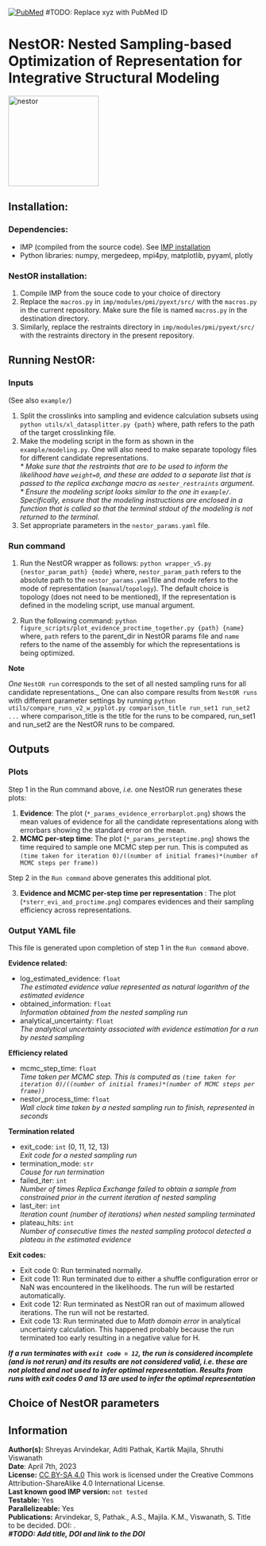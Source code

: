 [![PubMed](https://salilab.org/imp-systems/static/images/pubmed.png)](https://pubmed.ncbi.nlm.nih.gov/xyz/)     #TODO: Replace xyz with PubMed ID

# **NestOR: Nested Sampling-based Optimization of Representation for Integrative Structural Modeling**
<img width="182" alt="nestor" src="https://github.com/isblab/nestor/assets/8314735/5279c385-aef2-4631-8757-659117d331bb">

## **Installation:**
### **Dependencies:**  
* IMP (compiled from the source code). See [IMP installation](https://github.com/salilab/imp)
* Python libraries: numpy, mergedeep, mpi4py, matplotlib, pyyaml, plotly
  
### **NestOR installation:**  
1. Compile IMP from the souce code to your choice of directory
2. Replace the `macros.py` in `imp/modules/pmi/pyext/src/` with the `macros.py` in the current repository. Make sure the file is named `macros.py` in the destination directory. 
3. Similarly, replace the restraints directory in `imp/modules/pmi/pyext/src/` with the restraints directory in the present repository.

## **Running NestOR:**

### Inputs 

(See also `example/`)
1. Split the crosslinks into sampling and evidence calculation subsets using `python utils/xl_datasplitter.py {path}` where, path refers to the path of the target crosslinking file.
2. Make the modeling script in the form as shown in the `example/modeling.py`. One will also need to make separate topology files for different candidate representations.  
   _* Make sure that the restraints that are to be used to inform the likelihood have `weight=0`, and these are added to a separate list that is passed to the replica exchange macro as `nester_restraints` argument_.  
   _* Ensure the modeling script looks similar to the one in `example/`. Specifically, ensure that the modeling instructions are enclosed in a function that is called so that the terminal stdout of the modeling is not returned to the terminal._
4. Set appropriate parameters in the `nestor_params.yaml` file. 

### Run command

1. Run the NestOR wrapper as follows: 
```python wrapper_v5.py {nestor_param_path} {mode}```
where, `nestor_param_path` refers to the absolute path to the `nestor_params.yaml`file and mode refers to the mode of representation (`manual`/`topology`). The default choice is topology (does not need to be mentioned), If the representation is defined in the modeling script, use manual argument.

2. Run the following command: 
```python figure_scripts/plot_evidence_proctime_together.py {path} {name}```
where, `path` refers to the parent_dir in NestOR params file and `name` refers to the name of the assembly for which the representations is being optimized.

**Note**

_One_ `NestOR run` corresponds to the set of all nested sampling runs for all candidate representations._
One can also compare results from `NestOR runs` with different parameter settings by running `python utils/compare_runs_v2_w_pyplot.py comparison_title run_set1 run_set2 ...` where comparison_title is the title for the runs to be compared, run_set1 and run_set2 are the NestOR runs to be compared.

## Outputs 

### Plots

Step 1  in the Run command above, _i.e._ one NestOR run generates these plots: 

1. **Evidence**: The plot (`*_params_evidence_errorbarplot.png`) shows the mean values of evidence for all the candidate representations along with errorbars showing the standard error on the mean.
2. **MCMC per-step time**: The plot (`*_params_persteptime.png`) shows the time required to sample one MCMC step per run. This is computed as `(time taken for iteration 0)/((number of initial frames)*(number of MCMC steps per frame))`

Step 2 in the `Run command` above generates this additional plot. 

3. **Evidence and MCMC per-step time per representation** : The plot (`*sterr_evi_and_proctime.png`) compares evidences and their sampling efficiency across representations.

### Output YAML file

This file is generated upon completion of step 1 in the `Run command` above. 

**Evidence related:**  
- log_estimated_evidence: `float`  
    _The estimated evidence value represented as natural logarithm of the estimated evidence_
- obtained_information: `float`  
    _Information obtained from the nested sampling run_
- analytical_uncertainty: `float`  
    _The analytical uncertainty associated with evidence estimation for a run by nested sampling_

**Efficiency related**   
- mcmc_step_time: `float`  
    _Time taken per MCMC step. This is computed as `(time taken for iteration 0)/((number of initial frames)*(number of MCMC steps per frame))`_
- nestor_process_time: `float`  
    _Wall clock time taken by a nested sampling run to finish, represented in seconds_

**Termination related** 
- exit_code: `int` (0, 11, 12, 13)  
    _Exit code for a nested sampling run_
- termination_mode: `str`  
    _Cause for run termination_
- failed_iter: `int`  
    _Number of times Replica Exchange failed to obtain a sample from constrained prior in the current iteration of nested sampling_
- last_iter: `int`  
    _Iteration count (number of iterations) when nested sampling terminated_
- plateau_hits: `int`  
    _Number of consecutive times the nested sampling protocol detected a plateau in the estimated evidence_

**Exit codes:**  
- Exit code 0: Run terminated normally.  
- Exit code 11: Run terminated due to either a shuffle configuration error or NaN was encountered in the likelihoods. The run will be restarted automatically.  
- Exit code 12: Run terminated as NestOR ran out of maximum allowed iterations. The run will not be restarted.  
- Exit code 13: Run  terminated due to *Math domain error* in analytical uncertainty calculation. This happened probably because the run terminated too early resulting in a negative value for H. 

**_If a run terminates with `exit code = 12`, the run is considered incomplete (and is not rerun) and its results are not considered valid, i.e. these are not plotted and not used to infer optimal representation. Results from runs with exit codes 0 and 13 are used to infer the optimal representation_**

## Choice of NestOR parameters 

## **Information**
**Author(s):** Shreyas Arvindekar, Aditi Pathak, Kartik Majila, Shruthi Viswanath  
**Date**: April 7th, 2023  
**License:** [CC BY-SA 4.0](https://creativecommons.org/licenses/by-sa/4.0/)
This work is licensed under the Creative Commons Attribution-ShareAlike 4.0
International License.  
**Last known good IMP version:** `not tested`   
**Testable:** Yes  
**Parallelizeable:** Yes  
**Publications:**  Arvindekar, S, Pathak., A.S., Majila. K.M., Viswanath, S. Title to be decided. DOI: [](https://doi.org/).     
**_#TODO: Add title, DOI and link to the DOI_**
